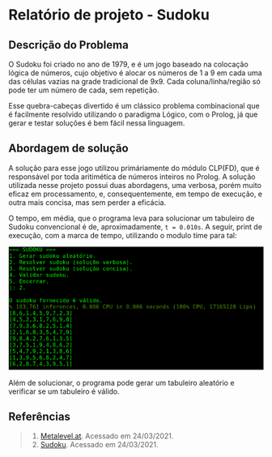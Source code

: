 # Relatório de projeto - Sudoku

## Descrição do Problema
O Sudoku foi criado no ano de 1979, e é um jogo baseado na colocação lógica de números, cujo objetivo é alocar os números de 1 a 9 em cada uma das células vazias na grade tradicional de 9x9. Cada coluna/linha/região só pode ter um número de cada, sem repetição.

Esse quebra-cabeças divertido é um clássico problema combinacional que é facilmente resolvido utilizando o paradigma Lógico, com o Prolog, já que gerar e testar soluções é bem fácil nessa linguagem.

## Abordagem de solução
A solução para esse jogo utilizou primáriamente do módulo CLP(FD), que é responsável por toda aritimética de números inteiros no Prolog. A solução utilizada nesse projeto possui duas abordagens, uma verbosa, porém muito eficaz em processamento, e, consequentemente, em tempo de execução, e outra mais concisa, mas sem perder a eficácia.

O tempo, em média, que o programa leva para solucionar um tabuleiro de Sudoku convencional é de, aproximadamente, ```t = 0.010s```.
A seguir, print de execução, com a marca de tempo, utilizando o modulo time para tal:

![print1](./imgs/solucao_verbosa_ex.png)

Além de solucionar, o programa pode gerar um tabuleiro aleatório e verificar se um tabuleiro é válido.

## Referências
> 1. [Metalevel.at](https://www.metalevel.at/). Acessado em 24/03/2021.
> 2. [Sudoku](https://en.wikipedia.org/wiki/Sudoku). Acessado em 24/03/2021. 

